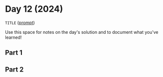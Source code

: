 # Day 12 (2024)

`TITLE` ([prompt](https://adventofcode.com/2024/day/12))

Use this space for notes on the day's solution and to document what you've learned!

## Part 1

## Part 2

